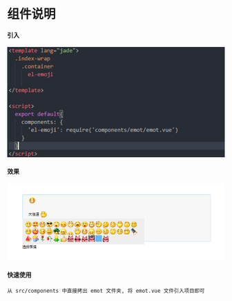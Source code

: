 # 组件说明

#### 引入

![](./static/images/02.png)

#### 效果
![](./static/images/01.png)

#### 快速使用

```
从 src/components 中直接拷出 emot 文件夹, 将 emot.vue 文件引入项目即可
```

